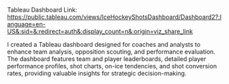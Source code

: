Tableau Dashboard Link:
https://public.tableau.com/views/IceHockeyShotsDashboard/Dashboard2?:language=en-US&:sid=&:redirect=auth&:display_count=n&:origin=viz_share_link

I created a Tableau dashboard designed for coaches and analysts to enhance team analysis, opposition scouting, and performance evaluation. The dashboard features team and player leaderboards, detailed player performance profiles, shot charts, on-ice tendencies, and shot conversion rates, providing valuable insights for strategic decision-making.
